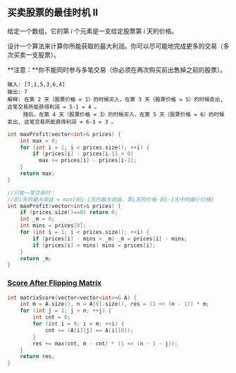 ## 买卖股票的最佳时机 II

给定一个数组，它的第 *i* 个元素是一支给定股票第 *i* 天的价格。

设计一个算法来计算你所能获取的最大利润。你可以尽可能地完成更多的交易（多次买卖一支股票）。

**注意：**你不能同时参与多笔交易（你必须在再次购买前出售掉之前的股票）。

```
输入: [7,1,5,3,6,4]
输出: 7
解释: 在第 2 天（股票价格 = 1）的时候买入，在第 3 天（股票价格 = 5）的时候卖出, 这笔交易所能获得利润 = 5-1 = 4 。
     随后，在第 4 天（股票价格 = 3）的时候买入，在第 5 天（股票价格 = 6）的时候卖出, 这笔交易所能获得利润 = 6-3 = 3 。
```

```cpp
int maxProfit(vector<int>& prices) {
    int max = 0;
    for (int i = 1; i < prices.size(); ++i) {
        if (prices[i] - prices[i-1] > 0) 
          max += prices[i] - prices[i-1];
    }
    return max;
}
```

```cpp
//只能一笔交易时：
//前i天的最大收益 = max{前i-1天的最大收益，第i天的价格-前i-1天中的最小价格}
int maxProfit(vector<int>& prices) {
    if (prices.size()==0) return 0;
    int _m = 0;
    int mins = prices[0];
    for (int i = 1; i < prices.size(); ++i) {
        if (prices[i] - mins > _m) _m = prices[i] - mins;
        if (prices[i] < mins) mins = prices[i];
    }
    return _m;
}
```

### [Score After Flipping Matrix](https://www.cnblogs.com/grandyang/p/10674440.html)

```cpp
int matrixScore(vector<vector<int>>& A) {
    int m = A.size(), n = A[0].size(), res = (1 << (n - 1)) * m;
    for (int j = 1; j < n; ++j) {
        int cnt = 0;
        for (int i = 0; i < m; ++i) {
            cnt += (A[i][j] == A[i][0]);
        }
        res += max(cnt, m - cnt) * (1 << (n - 1 - j));
    }
    return res;
}
```